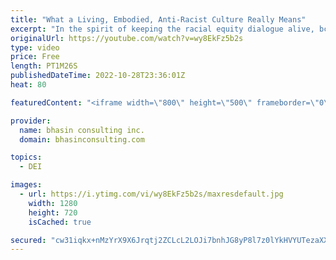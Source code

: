 ```yaml
---
title: "What a Living, Embodied, Anti-Racist Culture Really Means"
excerpt: "In the spirit of keeping the racial equity dialogue alive, bci's CEO and Founder Ritu Bhasin hosted a conversation with a very special guest — Resmaa Menakem, author of the New York Times bestseller My Grandmother’s Hands and the new book The Quaking of America: An Embodied Guide to Navigating Our Nation’s"
originalUrl: https://youtube.com/watch?v=wy8EkFz5b2s
type: video
price: Free
length: PT1M26S
publishedDateTime: 2022-10-28T23:36:01Z
heat: 80

featuredContent: "<iframe width=\"800\" height=\"500\" frameborder=\"0\" src=\"https://www.youtube.com/embed/wy8EkFz5b2s\" allow=\"accelerometer; autoplay; encrypted-media; gyroscope; picture-in-picture\" allowfullscreen></iframe>"

provider:
  name: bhasin consulting inc.
  domain: bhasinconsulting.com

topics:
  - DEI

images:
  - url: https://i.ytimg.com/vi/wy8EkFz5b2s/maxresdefault.jpg
    width: 1280
    height: 720
    isCached: true

secured: "cw31iqkx+nMzYrX9X6Jrqtj2ZCLcL2LOJi7bnhJG8yP8l7z0lYkHVYUTezaXXEDWb+06Be2EIn874x3I1S7d/1Us4ulr/9fw6M3tbKvDUGSjCpPBCSWXxCsAlSc40dthciod5kWdHwNLpgvkWuPzjUaosShAGW2ZkI4e35Ep+k51pIvSG6d5KUsQNP/U7eO5Y2aId6Fs84Fn+gdrbvJvyBmBCE00PKKMV5eQ5ZFWuthlCGJCizRo6UG/T3LkVC3UN30U3Cl/3JJjICn89Mf7R2nybIPYGZAglGIWfhHwJhdz/0miKfgWwG7IdzOnEF9FBDQRVueygPTC8+D+fUoU/crGl+ExTdAOZfD1oZaOPVhtJu575LLGK79TDmupnkFMiQkRp3T+ruSJZVPHDEeTzYDgLiu+0NfUszoTxzCVJhE=;n/tE6S8vnz6CCLXky7SmYw=="
---
```


